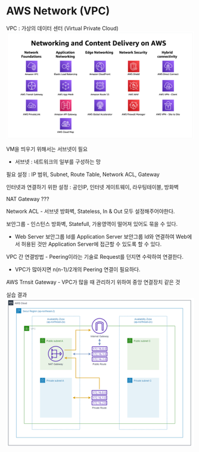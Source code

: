 # AWS Network (VPC)

VPC : 가상의 데이터 센터 (Virtual Private Cloud)
![image](./AWS%20Network1.png)

VM을 띄우기 위해서는 서브넷이 필요
* 서브넷 : 네트워크의 일부를 구성하는 망

필요 설정 : IP 범위, Subnet, Route Table, Network ACL, Gateway

인터넷과 연결하기 위한 설정 : 공인IP, 인터넷 게이트웨이, 라우팅테이블, 방화벽

NAT Gateway ???

Network ACL - 서브넷 방화벽, Stateless, In & Out 모두 설정해주어야한다.

보안그룹 - 인스턴스 방화벽, Statefull, 가용영역이 떨어져 있어도 묶을 수 있다.
* Web Server 보안그룹 Id를 Application Server 보안그룹 Id와 연결하여 Web에서 허용된 것만 Application Server에 접근할 수 있도록 할 수 있다.

VPC 간 연결방법 - Peering이라는 기술로 Request를 던지면 수락하여 연결한다.
* VPC가 많아지면 n(n-1)/2개의 Peering 연결이 필요하다.

AWS Trnsit Gateway - VPC가 많을 때 관리하기 위하여 중앙 연결장치 같은 것


실습 결과
![image](./AWS%20Network2.png)
